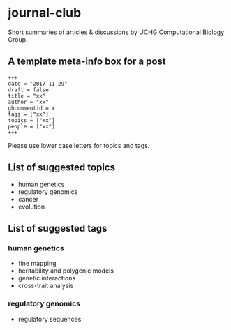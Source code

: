 # journal-club
Short summaries of articles & discussions by UCHG Computational Biology Group.

## A template meta-info box for a post

```
+++
date = "2017-11-29"
draft = false
title = "xx"
author = "xx"
ghcommentid = x
tags = ["xx"]
topics = ["xx"]
people = ["xx"]
+++
```

Please use lower case letters for topics and tags.

## List of suggested topics

- human genetics
- regulatory genomics
- cancer
- evolution

## List of suggested tags

### human genetics
- fine mapping
- heritability and polygenic models
- genetic interactions
- cross-trait analysis

### regulatory genomics
- regulatory sequences
